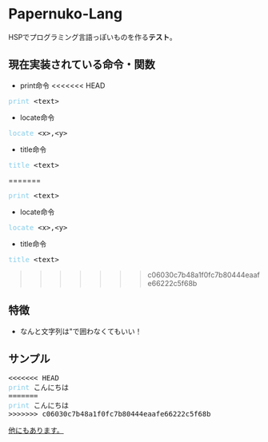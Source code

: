 # Papernuko-Lang
HSPでプログラミング言語っぽいものを作る**テスト**。  
## 現在実装されている命令・関数
* print命令
<<<<<<< HEAD
<pre><span style="color:skyblue;">print</span> &lt;text&gt;</pre>
* locate命令
<pre><span style="color:skyblue;">locate</span> &lt;x&gt;,&lt;y&gt;</pre>
* title命令
<pre><span style="color:skyblue;">title</span> &lt;text&gt;</pre>
=======
<pre><font color="skyblue">print</font> &lt;text&gt;</pre>
* locate命令
<pre><font color="skyblue">locate</font> &lt;x&gt;,&lt;y&gt;</pre>
* title命令
<pre><font color="skyblue">title</font> &lt;text&gt;</pre>
>>>>>>> c06030c7b48a1f0fc7b80444eaafe66222c5f68b
## 特徴
* なんと文字列は"で囲わなくてもいい！
## サンプル
<pre>
<<<<<<< HEAD
<span style="color:skyblue;">print</span> こんにちは
=======
<font color="skyblue">print</font> こんにちは
>>>>>>> c06030c7b48a1f0fc7b80444eaafe66222c5f68b
</pre>
[他にもあります。](/sample/)